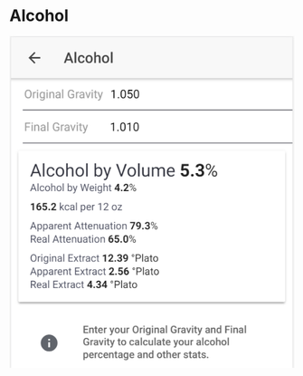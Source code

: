 # Alcohol

![Enter OG and FG to get important stats about your product](../.gitbook/assets/image%20%2856%29.png)

